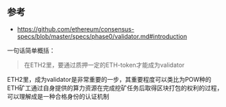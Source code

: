 ## 参考
- https://github.com/ethereum/consensus-specs/blob/master/specs/phase0/validator.md#introduction

一句话简单概括：
> 在ETH2里，要通过质押一定的ETH-token才能成为validator

ETH2里，成为validator是非常重要的一步，其重要程度可以类比为POW种的ETH矿工通过自身提供的算力资源在完成挖矿任务后取得区块打包的权利的过程，可以理解成是一种合格身份的认证机制
